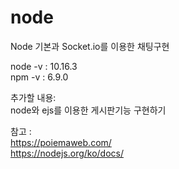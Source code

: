 # node
Node 기본과 Socket.io를 이용한 채팅구현  

node -v : 10.16.3  
npm  -v : 6.9.0  

추가할 내용:  
node와 ejs를 이용한 게시판기능 구현하기  

참고 :   
https://poiemaweb.com/  
https://nodejs.org/ko/docs/  
